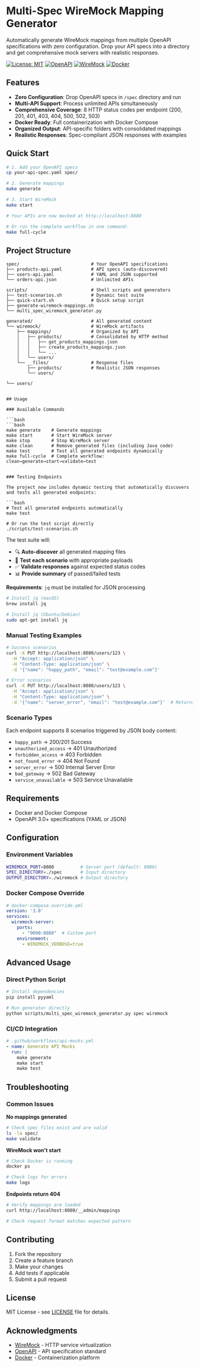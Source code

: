 # Multi-Spec WireMock Mapping Generator

Automatically generate WireMock mappings from multiple OpenAPI specifications with zero configuration. Drop your API specs into a directory and get comprehensive mock servers with realistic responses.

[![License: MIT](https://img.shields.io/badge/License-MIT-yellow.svg)](https://opensource.org/licenses/MIT)
[![OpenAPI](https://img.shields.io/badge/OpenAPI-3.0+-green.svg)](https://swagger.io/specification/)
[![WireMock](https://img.shields.io/badge/WireMock-3.3.1-blue.svg)](http://wiremock.org/)
[![Docker](https://img.shields.io/badge/Docker-Ready-blue.svg)](https://www.docker.com/)

## Features

- **Zero Configuration**: Drop OpenAPI specs in `/spec` directory and run
- **Multi-API Support**: Process unlimited APIs simultaneously  
- **Comprehensive Coverage**: 8 HTTP status codes per endpoint (200, 201, 401, 403, 404, 500, 502, 503)
- **Docker Ready**: Full containerization with Docker Compose
- **Organized Output**: API-specific folders with consolidated mappings
- **Realistic Responses**: Spec-compliant JSON responses with examples

## Quick Start

```bash
# 1. Add your OpenAPI specs
cp your-api-spec.yaml spec/

# 2. Generate mappings
make generate

# 3. Start WireMock
make start

# Your APIs are now mocked at http://localhost:8080

# Or run the complete workflow in one command:
make full-cycle
```

## Project Structure

```
spec/                           # Your OpenAPI specifications
├── products-api.yaml           # API specs (auto-discovered)
├── users-api.yaml              # YAML and JSON supported
└── orders-api.json             # Unlimited APIs

scripts/                        # Shell scripts and generators
├── test-scenarios.sh           # Dynamic test suite
├── quick-start.sh              # Quick setup script
├── generate-wiremock-mappings.sh
└── multi_spec_wiremock_generator.py

generated/                      # All generated content
└── wiremock/                   # WireMock artifacts
    ├── mappings/               # Organized by API
    │   ├── products/           # Consolidated by HTTP method
    │   │   ├── get_products_mappings.json
    │   │   ├── create_products_mappings.json
    │   │   └── ...
    │   └── users/
    └── __files/                # Response files
        ├── products/           # Realistic JSON responses
        └── users/
```
    └── users/
```

## Usage

### Available Commands

```bash
```bash
make generate    # Generate mappings
make start       # Start WireMock server
make stop        # Stop WireMock server
make clean       # Remove generated files (including Java code)
make test        # Test all generated endpoints dynamically
make full-cycle  # Complete workflow: clean→generate→start→validate→test
```
```

### Testing Endpoints

The project now includes dynamic testing that automatically discovers and tests all generated endpoints:

```bash
# Test all generated endpoints automatically
make test

# Or run the test script directly
./scripts/test-scenarios.sh
```

The test suite will:
- 🔍 **Auto-discover** all generated mapping files
- 🧪 **Test each scenario** with appropriate payloads  
- ✅ **Validate responses** against expected status codes
- 📊 **Provide summary** of passed/failed tests

**Requirements**: `jq` must be installed for JSON processing
```bash
# Install jq (macOS)
brew install jq

# Install jq (Ubuntu/Debian)
sudo apt-get install jq
```

### Manual Testing Examples

```bash
# Success scenarios
curl -X PUT http://localhost:8080/users/123 \
  -H "Accept: application/json" \
  -H "Content-Type: application/json" \
  -d '{"name": "happy_path", "email": "test@example.com"}'

# Error scenarios  
curl -X PUT http://localhost:8080/users/123 \
  -H "Accept: application/json" \
  -H "Content-Type: application/json" \
  -d '{"name": "server_error", "email": "test@example.com"}'  # Returns 500
```

### Scenario Types

Each endpoint supports 8 scenarios triggered by JSON body content:

- `happy_path` → 200/201 Success
- `unauthorized_access` → 401 Unauthorized
- `forbidden_access` → 403 Forbidden  
- `not_found_error` → 404 Not Found
- `server_error` → 500 Internal Server Error
- `bad_gateway` → 502 Bad Gateway
- `service_unavailable` → 503 Service Unavailable

## Requirements

- Docker and Docker Compose
- OpenAPI 3.0+ specifications (YAML or JSON)

## Configuration

### Environment Variables

```bash
WIREMOCK_PORT=8080          # Server port (default: 8080)
SPEC_DIRECTORY=./spec       # Input directory  
OUTPUT_DIRECTORY=./wiremock # Output directory
```

### Docker Compose Override

```yaml
# docker-compose.override.yml
version: '3.8'
services:
  wiremock-server:
    ports:
      - "9090:8080"  # Custom port
    environment:
      - WIREMOCK_VERBOSE=true
```

## Advanced Usage

### Direct Python Script

```bash
# Install dependencies
pip install pyyaml

# Run generator directly
python scripts/multi_spec_wiremock_generator.py spec wiremock
```

### CI/CD Integration

```yaml
# .github/workflows/api-mocks.yml
- name: Generate API Mocks
  run: |
    make generate
    make start
    make test
```

## Troubleshooting

### Common Issues

**No mappings generated**
```bash
# Check spec files exist and are valid
ls -la spec/
make validate
```

**WireMock won't start**
```bash
# Check Docker is running
docker ps

# Check logs for errors
make logs
```

**Endpoints return 404**
```bash
# Verify mappings are loaded
curl http://localhost:8080/__admin/mappings

# Check request format matches expected pattern
```

## Contributing

1. Fork the repository
2. Create a feature branch
3. Make your changes
4. Add tests if applicable
5. Submit a pull request

## License

MIT License - see [LICENSE](LICENSE) file for details.

## Acknowledgments

- [WireMock](http://wiremock.org/) - HTTP service virtualization
- [OpenAPI](https://swagger.io/specification/) - API specification standard
- [Docker](https://www.docker.com/) - Containerization platform
